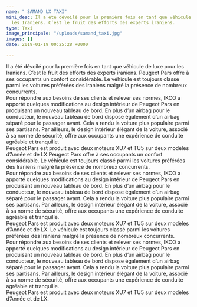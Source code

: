 ```yaml
---
name: " SAMAND LX TAXI"
mini_desc: Il a été dévoilé pour la première fois en tant que véhicule de luxe pour
  les Iraniens. C’est le fruit des efforts des experts iraniens.
type: Taxi
image_principale: "/uploads/samand_taxi.jpg"
images: []
date: 2019-01-19 00:25:28 +0000

---
```

Il a été dévoilé pour la première fois en tant que véhicule de luxe pour les Iraniens. C’est le fruit des efforts des experts iraniens. Peugeot Pars offre à ses occupants un confort considérable. Le véhicule est toujours classé parmi les voitures préférées des Iraniens malgré la présence de nombreux concurrents.  
Pour répondre aux besoins de ses clients et relever ses normes, IKCO a apporté quelques modifications au design intérieur de Peugeot Pars en produisant un nouveau tableau de bord. En plus d’un airbag pour le conducteur, le nouveau tableau de bord dispose également d’un airbag séparé pour le passager avant. Cela a rendu la voiture plus populaire parmi ses partisans. Par ailleurs, le design intérieur élégant de la voiture, associé à sa norme de sécurité, offre aux occupants une expérience de conduite agréable et tranquille.  
Peugeot Pars est produit avec deux moteurs XU7 et TU5 sur deux modèles d’Année et de LX.Peugeot Pars offre à ses occupants un confort considérable. Le véhicule est toujours classé parmi les voitures préférées des Iraniens malgré la présence de nombreux concurrents.  
Pour répondre aux besoins de ses clients et relever ses normes, IKCO a apporté quelques modifications au design intérieur de Peugeot Pars en produisant un nouveau tableau de bord. En plus d’un airbag pour le conducteur, le nouveau tableau de bord dispose également d’un airbag séparé pour le passager avant. Cela a rendu la voiture plus populaire parmi ses partisans. Par ailleurs, le design intérieur élégant de la voiture, associé à sa norme de sécurité, offre aux occupants une expérience de conduite agréable et tranquille.  
Peugeot Pars est produit avec deux moteurs XU7 et TU5 sur deux modèles d’Année et de LX. Le véhicule est toujours classé parmi les voitures préférées des Iraniens malgré la présence de nombreux concurrents.  
Pour répondre aux besoins de ses clients et relever ses normes, IKCO a apporté quelques modifications au design intérieur de Peugeot Pars en produisant un nouveau tableau de bord. En plus d’un airbag pour le conducteur, le nouveau tableau de bord dispose également d’un airbag séparé pour le passager avant. Cela a rendu la voiture plus populaire parmi ses partisans. Par ailleurs, le design intérieur élégant de la voiture, associé à sa norme de sécurité, offre aux occupants une expérience de conduite agréable et tranquille.  
Peugeot Pars est produit avec deux moteurs XU7 et TU5 sur deux modèles d’Année et de LX.